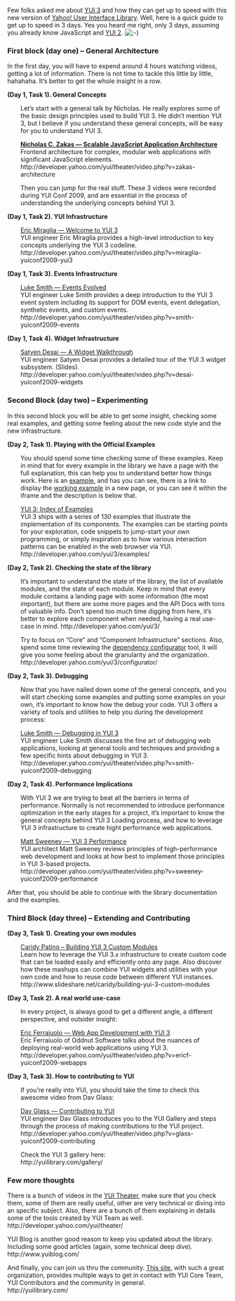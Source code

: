 <p>Few folks asked me about <a href="http://developer.yahoo.com/yui/3/">YUI 3</a> and how they can get up to speed with this new version of <a href="http://developer.yahoo.com/yui/">Yahoo! User Interface Library</a>. Well, here is a quick guide to get up to speed in 3 days. Yes you heard me right, only 3 days, assuming you already know JavaScript and <a href="http://developer.yahoo.com/yui/2/">YUI 2</a>. <img src="http://caridy.name/wp-includes/images/smilies/icon_wink.gif" alt=";-)" class="wp-smiley"> </p>
<h3>First block (day one) – General Architecture</h3>
<p>In the first day, you will have to expend around 4 hours watching videos, getting a lot of information. There is not time to tackle this little by little, hahahaha.  It’s better to get the whole insight in a row.</p>
<p><strong>(Day 1, Task 1). General Concepts</strong></p>
<p style="padding-left: 30px;">Let’s start with a general talk by Nicholas. He really explores some of the basic design principles used to build YUI 3. He didn’t mention YUI 3, but I believe if you understand these general concepts, will be easy for you to understand YUI 3.</p>
<p style="padding-left: 30px;"><a href="http://developer.yahoo.com/yui/theater/video.php?v=zakas-architecture"><strong>Nicholas C. Zakas — Scalable JavaScript Application Architecture</strong></a><br>
Frontend architecture for complex, modular web applications with significant JavaScript elements.<br>
http://developer.yahoo.com/yui/theater/video.php?v=zakas-architecture
<p style="padding-left: 30px;">Then you can jump for the real stuff. These 3 videos were recorded during YUI Conf 2009, and are essential in the process of understanding the underlying concepts behind YUI 3.</p>
<p><strong>(Day 1, Task 2). YUI Infrastructure</strong></p>
<p style="padding-left: 30px;"><a href="http://developer.yahoo.com/yui/theater/video.php?v=miraglia-yuiconf2009-yui3">Eric Miraglia — Welcome to YUI 3</a><br>
YUI engineer Eric Miraglia provides a high-level introduction to key concepts underlying the YUI 3 codeline.<br>
http://developer.yahoo.com/yui/theater/video.php?v=miraglia-yuiconf2009-yui3
<p><strong>(Day 1, Task 3). Events Infrastructure</strong></p>
<p style="padding-left: 30px;"><a href="http://developer.yahoo.com/yui/theater/video.php?v=smith-yuiconf2009-events">Luke Smith — Events Evolved</a><br>
YUI engineer Luke Smith provides a deep introduction to the YUI 3 event system including its support for DOM events, event delegation, synthetic events, and custom events.<br>
http://developer.yahoo.com/yui/theater/video.php?v=smith-yuiconf2009-events
<p><strong>(Day 1, Task 4). Widget Infrastructure<br>
</strong></p>
<p style="padding-left: 30px;"><strong> </strong> <a href="http://developer.yahoo.com/yui/theater/video.php?v=desai-yuiconf2009-widgets">Satyen Desai — A Widget Walkthrough</a><br>
YUI engineer Satyen Desai provides a detailed tour of the YUI 3 widget subsystem. (Slides).<br>
http://developer.yahoo.com/yui/theater/video.php?v=desai-yuiconf2009-widgets
<h3>Second Block (day two) – Experimenting</h3>
<p>In this second block you will be able to get some insight, checking some real examples, and getting some feeling about the new code style and the new infrastructure.</p>
<p><strong><strong>(Day 2, Task 1). </strong>Playing with the Official Examples</strong></p>
<p style="padding-left: 30px;">You should spend some time checking some of these examples. Keep in mind that for every example in the library we have a page with the full explanation, this can help you to understand better how things work. Here is an <a href="http://developer.yahoo.com/yui/3/examples/anim/basic.html">example</a>, and has you can see, there is a link to display the <a href="http://developer.yahoo.com/yui/3/examples/anim/basic_clean.html">working example</a> in a new page, or you can see it within the iframe and the description is below that.</p>
<p style="padding-left: 30px;"><a href="http://developer.yahoo.com/yui/3/examples/">YUI 3: Index of Examples</a><br>
YUI 3 ships with a series of 130 examples that illustrate the implementation of its components. The examples can be starting points for your exploration, code snippets to jump-start your own programming, or simply inspiration as to how various interaction patterns can be enabled in the web browser via YUI.<br>
http://developer.yahoo.com/yui/3/examples/
<p><strong><strong>(Day 2, Task 2). </strong>Checking the state of the library<br>
</strong></p>
<p style="padding-left: 30px;">It’s important to understand the state of the library, the list of available modules, and the state of each module. Keep in mind that every module contains a landing page with some information (the most important), but there are some more pages and the API Docs with tons of valuable info. Don’t spend too much time digging from here, it’s better to explore each component when needed, having a real use-case in mind.
http://developer.yahoo.com/yui/3/
<p style="padding-left: 30px;">Try to focus on “Core” and “Component Infrastructure” sections. Also, spend some time reviewing the <a href="http://developer.yahoo.com/yui/3/configurator/">dependency configurator</a> tool, it will give you some feeling about the granularity and the organization.<br>
http://developer.yahoo.com/yui/3/configurator/
<p><strong>(Day 2, Task 3). Debugging</strong></p>
<p style="padding-left: 30px;">Now that you have nailed down some of the general concepts, and you will start checking some examples and putting some examples on your own, it’s important to know how the debug your code. YUI 3 offers a variety of tools and utilities to help you during the development process:</p>
<p style="padding-left: 30px;"><a href="http://developer.yahoo.com/yui/theater/video.php?v=smith-yuiconf2009-debugging">Luke Smith — Debugging in YUI 3</a><br>
YUI engineer Luke Smith discusses the fine art of debugging web applications, looking at general tools and techniques and providing a few specific hints about debugging in YUI 3.<br>
http://developer.yahoo.com/yui/theater/video.php?v=smith-yuiconf2009-debugging
<p><strong>(Day 2, Task 4). Performance Implications</strong></p>
<p style="padding-left: 30px;">With YUI 3 we are trying to beat all the barriers in terms of performance. Normally is not recommended to introduce performance optimization in the early stages for a project, it’s important to know the general concepts behind YUI 3 Loading process, and how to leverage YUI 3 infrastructure to create hight performance web applications.</p>
<p style="padding-left: 30px;"><a href="http://developer.yahoo.com/yui/theater/video.php?v=sweeney-yuiconf2009-performance">Matt Sweeney — YUI 3 Performance</a><br>
YUI architect Matt Sweeney reviews principles of high-performance web development and looks at how best to implement those principles in YUI 3-based projects.<br>
http://developer.yahoo.com/yui/theater/video.php?v=sweeney-yuiconf2009-performance
<p>After that, you should be able to continue with the library documentation and the examples.</p>
<h3>Third Block (day three) –  Extending and Contributing</h3>
<p><strong>(Day 3, Task 1). Creating your own modules</strong></p>
<p style="padding-left: 30px;"><a href="http://www.slideshare.net/caridy/building-yui-3-custom-modules">Caridy Patino – Building YUI 3 Custom Modules</a><br>
Learn how to leverage the YUI 3.x infrastructure to create custom code that can be loaded easily and efficiently onto any page. Also discover how these mashups can combine YUI widgets and utilities with your own code and how to reuse code between different YUI instances.<br>
http://www.slideshare.net/caridy/building-yui-3-custom-modules
<p><strong>(Day 3, Task 2). A real world use-case</strong></p>
<p style="padding-left: 30px;">In every project, is always good to get a different angle, a different perspective, and outsider insight:</p>
<p style="padding-left: 30px;"><a href="http://developer.yahoo.com/yui/theater/video.php?v=ericf-yuiconf2009-webapps">Eric Ferraiuolo — Web App Development with YUI 3</a><br>
Eric Ferraiuolo of Oddnut Software talks about the nuances of deploying real-world web applications using YUI 3.<br>
http://developer.yahoo.com/yui/theater/video.php?v=ericf-yuiconf2009-webapps
<p><strong>(Day 3, Task 3). How to contributing to YUI</strong></p>
<p style="padding-left: 30px;">If you’re really into YUI, you should take the time to check this awesome video from Dav Glass:</p>
<p style="padding-left: 30px;"><a href="http://developer.yahoo.com/yui/theater/video.php?v=glass-yuiconf2009-contributing">Dav Glass — Contributing to YUI</a><br>
YUI engineer Dav Glass introduces you to the YUI Gallery and steps through the process of making contributions to the YUI project.<br>
http://developer.yahoo.com/yui/theater/video.php?v=glass-yuiconf2009-contributing
<p style="padding-left: 30px;">Check the YUI 3 gallery here:<br>
http://yuilibrary.com/gallery/
<h3>Few more thoughts</h3>
<p>There is a bunch of videos in the <a href="http://developer.yahoo.com/yui/theater/">YUI Theater</a>, make sure that you check them, some of them are really useful, other are very technical or diving into an specific subject. Also, there are a bunch of them explaining in details some of the tools created by YUI Team as well.<br>
http://developer.yahoo.com/yui/theater/
<p>YUI Blog is another good reason to keep you updated about the library. Including some good articles (again, some technical deep dive).<br>
http://www.yuiblog.com/
<p>And finally, you can join us thru the community. <a href="http://yuilibrary.com/">This site</a>, with such a great organization, provides multiple ways to get in contact with YUI Core Team, YUI Contributors and the community in general.<br>
http://yuilibrary.com/
